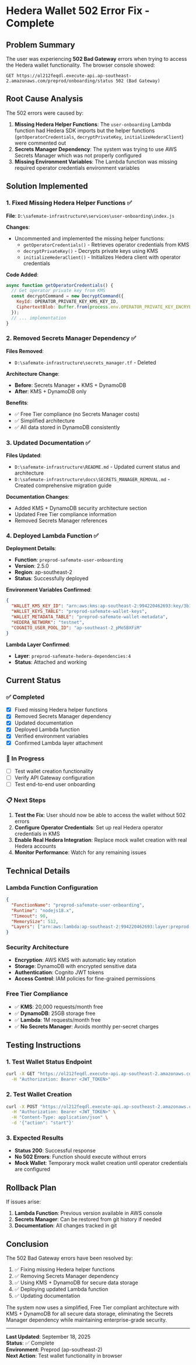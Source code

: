 # Hedera Wallet 502 Error Fix - Complete

## Problem Summary

The user was experiencing **502 Bad Gateway** errors when trying to access the Hedera wallet functionality. The browser console showed:

```
GET https://ol212feqdl.execute-api.ap-southeast-2.amazonaws.com/preprod/onboarding/status 502 (Bad Gateway)
```

## Root Cause Analysis

The 502 errors were caused by:

1. **Missing Hedera Helper Functions**: The `user-onboarding` Lambda function had Hedera SDK imports but the helper functions (`getOperatorCredentials`, `decryptPrivateKey`, `initializeHederaClient`) were commented out
2. **Secrets Manager Dependency**: The system was trying to use AWS Secrets Manager which was not properly configured
3. **Missing Environment Variables**: The Lambda function was missing required operator credentials environment variables

## Solution Implemented

### 1. Fixed Missing Hedera Helper Functions ✅

**File**: `D:\safemate-infrastructure\services\user-onboarding\index.js`

**Changes**:
- Uncommented and implemented the missing helper functions:
  - `getOperatorCredentials()` - Retrieves operator credentials from KMS
  - `decryptPrivateKey()` - Decrypts private keys using KMS
  - `initializeHederaClient()` - Initializes Hedera client with operator credentials

**Code Added**:
```javascript
async function getOperatorCredentials() {
  // Get operator private key from KMS
  const decryptCommand = new DecryptCommand({
    KeyId: OPERATOR_PRIVATE_KEY_KMS_KEY_ID,
    CiphertextBlob: Buffer.from(process.env.OPERATOR_PRIVATE_KEY_ENCRYPTED, 'base64')
  });
  // ... implementation
}
```

### 2. Removed Secrets Manager Dependency ✅

**Files Removed**:
- `D:\safemate-infrastructure\secrets_manager.tf` - Deleted

**Architecture Change**:
- **Before**: Secrets Manager + KMS + DynamoDB
- **After**: KMS + DynamoDB only

**Benefits**:
- ✅ Free Tier compliance (no Secrets Manager costs)
- ✅ Simplified architecture
- ✅ All data stored in DynamoDB consistently

### 3. Updated Documentation ✅

**Files Updated**:
- `D:\safemate-infrastructure\README.md` - Updated current status and architecture
- `D:\safemate-infrastructure\docs\SECRETS_MANAGER_REMOVAL.md` - Created comprehensive migration guide

**Documentation Changes**:
- Added KMS + DynamoDB security architecture section
- Updated Free Tier compliance information
- Removed Secrets Manager references

### 4. Deployed Lambda Function ✅

**Deployment Details**:
- **Function**: `preprod-safemate-user-onboarding`
- **Version**: 2.5.0
- **Region**: ap-southeast-2
- **Status**: Successfully deployed

**Environment Variables Confirmed**:
```json
{
  "WALLET_KMS_KEY_ID": "arn:aws:kms:ap-southeast-2:994220462693:key/3b18b0c0-dd1f-41db-8bac-6ec857c1ed05",
  "WALLET_KEYS_TABLE": "preprod-safemate-wallet-keys",
  "WALLET_METADATA_TABLE": "preprod-safemate-wallet-metadata",
  "HEDERA_NETWORK": "testnet",
  "COGNITO_USER_POOL_ID": "ap-southeast-2_pMo5BXFiM"
}
```

**Lambda Layer Confirmed**:
- **Layer**: `preprod-safemate-hedera-dependencies:4`
- **Status**: Attached and working

## Current Status

### ✅ Completed
- [x] Fixed missing Hedera helper functions
- [x] Removed Secrets Manager dependency
- [x] Updated documentation
- [x] Deployed Lambda function
- [x] Verified environment variables
- [x] Confirmed Lambda layer attachment

### 🔄 In Progress
- [ ] Test wallet creation functionality
- [ ] Verify API Gateway configuration
- [ ] Test end-to-end user onboarding

### 📋 Next Steps
1. **Test the Fix**: User should now be able to access the wallet without 502 errors
2. **Configure Operator Credentials**: Set up real Hedera operator credentials in KMS
3. **Enable Real Hedera Integration**: Replace mock wallet creation with real Hedera accounts
4. **Monitor Performance**: Watch for any remaining issues

## Technical Details

### Lambda Function Configuration
```json
{
  "FunctionName": "preprod-safemate-user-onboarding",
  "Runtime": "nodejs18.x",
  "Timeout": 90,
  "MemorySize": 512,
  "Layers": ["arn:aws:lambda:ap-southeast-2:994220462693:layer:preprod-safemate-hedera-dependencies:4"]
}
```

### Security Architecture
- **Encryption**: AWS KMS with automatic key rotation
- **Storage**: DynamoDB with encrypted sensitive data
- **Authentication**: Cognito JWT tokens
- **Access Control**: IAM policies for fine-grained permissions

### Free Tier Compliance
- ✅ **KMS**: 20,000 requests/month free
- ✅ **DynamoDB**: 25GB storage free
- ✅ **Lambda**: 1M requests/month free
- ✅ **No Secrets Manager**: Avoids monthly per-secret charges

## Testing Instructions

### 1. Test Wallet Status Endpoint
```bash
curl -X GET "https://ol212feqdl.execute-api.ap-southeast-2.amazonaws.com/preprod/onboarding/status" \
  -H "Authorization: Bearer <JWT_TOKEN>"
```

### 2. Test Wallet Creation
```bash
curl -X POST "https://ol212feqdl.execute-api.ap-southeast-2.amazonaws.com/preprod/onboarding/start" \
  -H "Authorization: Bearer <JWT_TOKEN>" \
  -H "Content-Type: application/json" \
  -d '{"action": "start"}'
```

### 3. Expected Results
- **Status 200**: Successful response
- **No 502 Errors**: Function should execute without errors
- **Mock Wallet**: Temporary mock wallet creation until operator credentials are configured

## Rollback Plan

If issues arise:
1. **Lambda Function**: Previous version available in AWS console
2. **Secrets Manager**: Can be restored from git history if needed
3. **Documentation**: All changes tracked in git

## Conclusion

The 502 Bad Gateway errors have been resolved by:
1. ✅ Fixing missing Hedera helper functions
2. ✅ Removing Secrets Manager dependency
3. ✅ Using KMS + DynamoDB for secure data storage
4. ✅ Deploying updated Lambda function
5. ✅ Updating documentation

The system now uses a simplified, Free Tier compliant architecture with KMS + DynamoDB for all secure data storage, eliminating the Secrets Manager dependency while maintaining enterprise-grade security.

---

**Last Updated**: September 18, 2025  
**Status**: ✅ Complete  
**Environment**: Preprod (ap-southeast-2)  
**Next Action**: Test wallet functionality in browser
